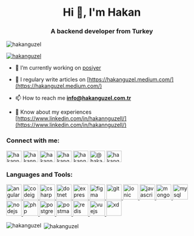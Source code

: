 <h1 align="center">Hi 👋, I'm Hakan</h1>
<h3 align="center">A backend developer from Turkey</h3>

<p align="left"> <img src="https://komarev.com/ghpvc/?username=hakanguzel&label=Profile%20views&color=0e75b6&style=flat" alt="hakanguzel" /> </p>

<p align="left"> <a href="https://github.com/ryo-ma/github-profile-trophy"><img src="https://github-profile-trophy.vercel.app/?username=hakanguzel" alt="hakanguzel" /></a> </p>

- 🔭 I’m currently working on [posiyer](https://posiyer.com/)

- 📝 I regulary write articles on [https://hakanguzel.medium.com/](https://hakanguzel.medium.com/)

- 📫 How to reach me **info@hakanguzel.com.tr**

- 📄 Know about my experiences [https://www.linkedin.com/in/hakannguzell/](https://www.linkedin.com/in/hakannguzell/)

<h3 align="left">Connect with me:</h3>
<p align="left">
<a href="https://twitter.com/hakannguzell" target="blank"><img align="center" src="https://cdn.jsdelivr.net/npm/simple-icons@3.0.1/icons/twitter.svg" alt="hakannguzell" height="30" width="40" /></a>
<a href="https://linkedin.com/in/hakannguzell" target="blank"><img align="center" src="https://cdn.jsdelivr.net/npm/simple-icons@3.0.1/icons/linkedin.svg" alt="hakannguzell" height="30" width="40" /></a>
<a href="https://instagram.com/hakannguzell" target="blank"><img align="center" src="https://cdn.jsdelivr.net/npm/simple-icons@3.0.1/icons/instagram.svg" alt="hakannguzell" height="30" width="40" /></a>
<a href="https://dribbble.com/hakanguzel" target="blank"><img align="center" src="https://cdn.jsdelivr.net/npm/simple-icons@3.0.1/icons/dribbble.svg" alt="hakanguzel" height="30" width="40" /></a>
<a href="https://www.behance.net/hakanguzel" target="blank"><img align="center" src="https://cdn.jsdelivr.net/npm/simple-icons@3.0.1/icons/behance.svg" alt="hakanguzel" height="30" width="40" /></a>
<a href="https://medium.com/@hakanguzel" target="blank"><img align="center" src="https://cdn.jsdelivr.net/npm/simple-icons@3.0.1/icons/medium.svg" alt="@hakanguzel" height="30" width="40" /></a>
<a href="https://www.youtube.com/c/hakanguzel" target="blank"><img align="center" src="https://cdn.jsdelivr.net/npm/simple-icons@3.0.1/icons/youtube.svg" alt="hakanguzel" height="30" width="40" /></a>
</p>

<h3 align="left">Languages and Tools:</h3>
<p align="left"> <a href="https://angular.io" target="_blank"> <img src="https://devicons.github.io/devicon/devicon.git/icons/angularjs/angularjs-original.svg" alt="angularjs" width="40" height="40"/> </a> <a href="https://codeigniter.com" target="_blank"> <img src="https://cdn.worldvectorlogo.com/logos/codeigniter.svg" alt="codeigniter" width="40" height="40"/> </a> <a href="https://www.w3schools.com/cs/" target="_blank"> <img src="https://devicons.github.io/devicon/devicon.git/icons/csharp/csharp-original.svg" alt="csharp" width="40" height="40"/> </a> <a href="https://dotnet.microsoft.com/" target="_blank"> <img src="https://devicons.github.io/devicon/devicon.git/icons/dot-net/dot-net-original-wordmark.svg" alt="dotnet" width="40" height="40"/> </a> <a href="https://expressjs.com" target="_blank"> <img src="https://devicons.github.io/devicon/devicon.git/icons/express/express-original-wordmark.svg" alt="express" width="40" height="40"/> </a> <a href="https://www.figma.com/" target="_blank"> <img src="https://www.vectorlogo.zone/logos/figma/figma-icon.svg" alt="figma" width="40" height="40"/> </a> <a href="https://git-scm.com/" target="_blank"> <img src="https://www.vectorlogo.zone/logos/git-scm/git-scm-icon.svg" alt="git" width="40" height="40"/> </a> <a href="https://ionicframework.com" target="_blank"> <img src="https://upload.wikimedia.org/wikipedia/commons/d/d1/Ionic_Logo.svg" alt="ionic" width="40" height="40"/> </a> <a href="https://developer.mozilla.org/en-US/docs/Web/JavaScript" target="_blank"> <img src="https://devicons.github.io/devicon/devicon.git/icons/javascript/javascript-original.svg" alt="javascript" width="40" height="40"/> </a> <a href="https://www.mongodb.com/" target="_blank"> <img src="https://devicons.github.io/devicon/devicon.git/icons/mongodb/mongodb-original-wordmark.svg" alt="mongodb" width="40" height="40"/> </a> <a href="https://www.mysql.com/" target="_blank"> <img src="https://devicons.github.io/devicon/devicon.git/icons/mysql/mysql-original-wordmark.svg" alt="mysql" width="40" height="40"/> </a> <a href="https://nodejs.org" target="_blank"> <img src="https://devicons.github.io/devicon/devicon.git/icons/nodejs/nodejs-original-wordmark.svg" alt="nodejs" width="40" height="40"/> </a> <a href="https://www.php.net" target="_blank"> <img src="https://devicons.github.io/devicon/devicon.git/icons/php/php-original.svg" alt="php" width="40" height="40"/> </a> <a href="https://www.postgresql.org" target="_blank"> <img src="https://devicons.github.io/devicon/devicon.git/icons/postgresql/postgresql-original-wordmark.svg" alt="postgresql" width="40" height="40"/> </a> <a href="https://postman.com" target="_blank"> <img src="https://www.vectorlogo.zone/logos/getpostman/getpostman-icon.svg" alt="postman" width="40" height="40"/> </a> <a href="https://redis.io" target="_blank"> <img src="https://devicons.github.io/devicon/devicon.git/icons/redis/redis-original-wordmark.svg" alt="redis" width="40" height="40"/> </a> <a href="https://vuejs.org/" target="_blank"> <img src="https://devicons.github.io/devicon/devicon.git/icons/vuejs/vuejs-original-wordmark.svg" alt="vuejs" width="40" height="40"/> </a> <a href="https://www.adobe.com/products/xd.html" target="_blank"> <img src="https://cdn.worldvectorlogo.com/logos/adobe-xd.svg" alt="xd" width="40" height="40"/> </a> </p>

<p><img align="left" src="https://github-readme-stats.vercel.app/api/top-langs?username=hakanguzel&show_icons=true&locale=en&layout=compact" alt="hakanguzel" /></p>

<p>&nbsp;<img align="center" src="https://github-readme-stats.vercel.app/api?username=hakanguzel&show_icons=true&locale=en" alt="hakanguzel" /></p>
